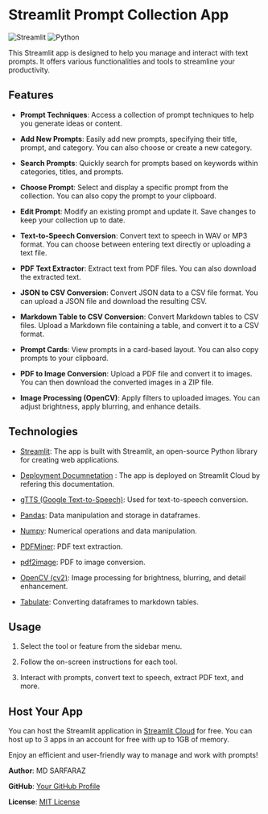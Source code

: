 # Streamlit Prompt Collection App

![Streamlit](https://img.shields.io/badge/Streamlit-0.0%20%7C%201.0%20%7C%202.0-brightgreen)
![Python](https://img.shields.io/badge/Python-3.6%20%7C%203.7%20%7C%203.8%20%7C%203.9-blue)

This Streamlit app is designed to help you manage and interact with text prompts. It offers various functionalities and tools to streamline your productivity.

## Features

- **Prompt Techniques**: Access a collection of prompt techniques to help you generate ideas or content.

- **Add New Prompts**: Easily add new prompts, specifying their title, prompt, and category. You can also choose or create a new category.

- **Search Prompts**: Quickly search for prompts based on keywords within categories, titles, and prompts.

- **Choose Prompt**: Select and display a specific prompt from the collection. You can also copy the prompt to your clipboard.

- **Edit Prompt**: Modify an existing prompt and update it. Save changes to keep your collection up to date.

- **Text-to-Speech Conversion**: Convert text to speech in WAV or MP3 format. You can choose between entering text directly or uploading a text file.

- **PDF Text Extractor**: Extract text from PDF files. You can also download the extracted text.

- **JSON to CSV Conversion**: Convert JSON data to a CSV file format. You can upload a JSON file and download the resulting CSV.

- **Markdown Table to CSV Conversion**: Convert Markdown tables to CSV files. Upload a Markdown file containing a table, and convert it to a CSV format.

- **Prompt Cards**: View prompts in a card-based layout. You can also copy prompts to your clipboard.

- **PDF to Image Conversion**: Upload a PDF file and convert it to images. You can then download the converted images in a ZIP file.

- **Image Processing (OpenCV)**: Apply filters to uploaded images. You can adjust brightness, apply blurring, and enhance details.

## Technologies

- [Streamlit](https://streamlit.io/): The app is built with Streamlit, an open-source Python library for creating web applications.

- [Deployment Documnetation](https://docs.streamlit.io/streamlit-community-cloud/deploy-your-app) : The app is deployed on Streamlit Cloud by refering this documentation.

- [gTTS (Google Text-to-Speech)](https://pypi.org/project/gTTS/): Used for text-to-speech conversion.

- [Pandas](https://pandas.pydata.org/): Data manipulation and storage in dataframes.

- [Numpy](https://numpy.org/): Numerical operations and data manipulation.

- [PDFMiner](https://pdfminersix.readthedocs.io/en/latest/): PDF text extraction.

- [pdf2image](https://github.com/Belval/pdf2image): PDF to image conversion.

- [OpenCV (cv2)](https://opencv.org/): Image processing for brightness, blurring, and detail enhancement.

- [Tabulate](https://pypi.org/project/tabulate/): Converting dataframes to markdown tables.

## Usage

1. Select the tool or feature from the sidebar menu.

2. Follow the on-screen instructions for each tool.

3. Interact with prompts, convert text to speech, extract PDF text, and more.

## Host Your App

You can host the Streamlit application in [Streamlit Cloud](https://streamlit.io/cloud) for free. You can host up to 3 apps in an account for free with up to 1GB of memory.

Enjoy an efficient and user-friendly way to manage and work with prompts!

**Author**: MD SARFARAZ 

**GitHub**: [Your GitHub Profile](https://github.com/sarfarazit08)

**License**: [MIT License](LICENSE)
